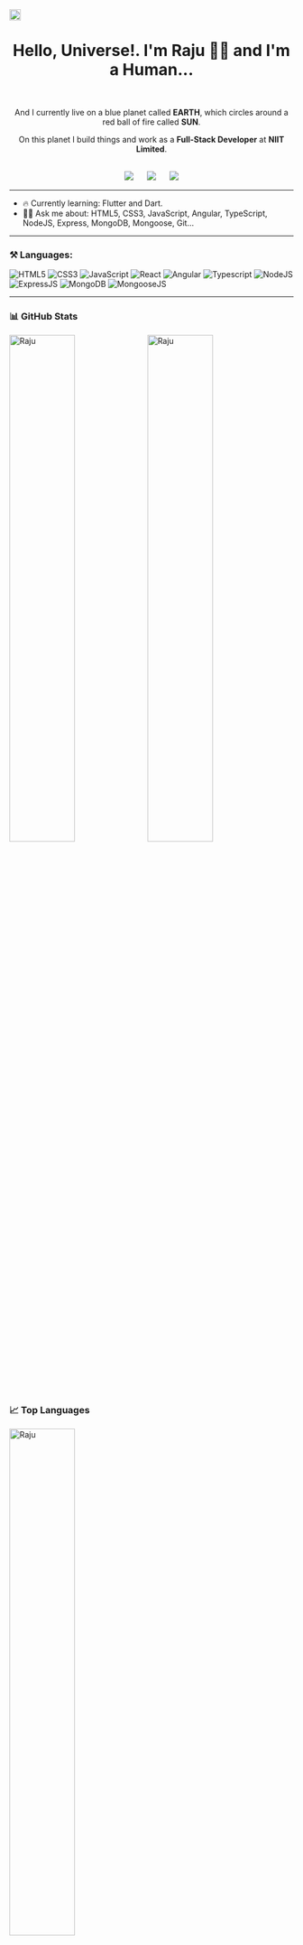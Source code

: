 
<div align="right">
  <img align="left" src="https://komarev.com/ghpvc/?username=raju&label=Visitors&color=0e75b6&style=flat" alt="raju" height="20" />
<!--   <small> Now Playing 🎶 🎶 on </small>&nbsp;&nbsp; -->
<!--   <a href="https://open.spotify.com/playlist/2E2Tkd60GZLEMkd1XN4Dpz?si=b4c4dedb5c1b40b4" target="_blank"> -->
<!--     <img src="https://img.shields.io/badge/Spotify-231ED760.svg?&style=for-the-badge&logo=spotify&logoColor=white" height="20" /> -->
<!--     <img src="https://img.shields.io/static/v1?message=OFF&logo=spotify&labelColor=231ED760 &color=231ED760&logoColor=white&label=SPOTIFY" height="20" /> -->
<!--   </a> -->
<!--   <img src="https://img.shields.io/badge/-Playing-231ED760" alt="raju" height="20" /> -->
<!--   <img src="https://img.shields.io/badge/-OFF-DD0031" alt="raju" height="20" /> -->
</div>

<br />

<div align='center'>
  <div>
    <h1> Hello, Universe!. I'm Raju 🧑‍💻 and I'm a Human... </h1>
    <br />
    <p>And I currently live on a blue planet called <b>EARTH</b>, which circles around a red ball of fire called <b>SUN</b>.</p>
    <p>On this planet I build things and work as a <b>Full-Stack Developer</b> at <b>NIIT Limited</b>.</p>
  </div>
  <br />
  <div>
    <a href="https://twitter.com/"><img src="https://img.shields.io/badge/TWITTER-1DA1F2.svg?&style=for-the-badge&logo=twitter&logoColor=white" /></a>
    &nbsp;&nbsp;&nbsp;&nbsp;
    <a href="https://www.linkedin.com/in/imrajudhami/"><img src="https://img.shields.io/badge/LINKEDIN-0077B5.svg?&style=for-the-badge&logo=linkedin&logoColor=white" /></a>
    &nbsp;&nbsp;&nbsp;&nbsp;
    <a href="mailto:imrajudhami@gmail.com"><img src="https://img.shields.io/badge/GMAIL-D14836.svg?&style=for-the-badge&logo=gmail&logoColor=white" /></a>
  </div>
</div>

<hr>

- 🔥 Currently learning: Flutter and Dart.
- 🙇🏻 Ask me about: HTML5, CSS3, JavaScript, Angular, TypeScript, NodeJS, Express, MongoDB, Mongoose, Git...

<hr>

### ⚒️ Languages:
<p>
  <img alt="HTML5" src="https://img.shields.io/badge/HTML-E34F26.svg?logo=html5&logoColor=white" />
  <img alt="CSS3" src="https://img.shields.io/badge/CSS-1572B6.svg?logo=css3&logoColor=white" />
  <img alt="JavaScript" src="https://img.shields.io/badge/JavaScript-EDD718.svg?logo=javascript&logoColor=black" />
  <img alt="React" src="https://img.shields.io/badge/React-20232A.svg?logo=react&logoColor=61DAFB" />
  <img alt="Angular" src="https://img.shields.io/badge/Angular-DD0031.svg?logo=angular&logoColor=white" />
  <img alt="Typescript" src="https://img.shields.io/badge/TypeScript-007ACC.svg?logo=typescript&logoColor=white" />
  <img alt="NodeJS" src="https://img.shields.io/badge/NodeJS-43853D.svg?logo=Node.js&logoColor=white" />
  <img alt="ExpressJS" src="https://img.shields.io/badge/Express-20232A.svg?logo=Node.js&logoColor=whitee" />
  <img alt="MongoDB" src="https://img.shields.io/badge/MongoDB-13AA52.svg?logo=mongodb&logoColor=white" />
  <img alt="MongooseJS" src="https://img.shields.io/badge/Mongoose-880000.svg?logo=Node.js&logoColor=white" />
</p>

<hr />

<!-- ### Open Source Projects
[![SunbirdEd Portal](https://github-readme-stats.vercel.app/api/pin/?username=raju&repo=SunbirdEd-portal)](https://github.com/Sunbird-Ed/SunbirdEd-portal)
[![SunbirdEd Content Player](https://github-readme-stats.vercel.app/api/pin/?username=raju&repo=sunbird-content-player)](https://github.com/Raju/sunbird-content-player)
[![Sunbird Content Plugins](https://github-readme-stats.vercel.app/api/pin/?username=raju&repo=sunbird-content-plugins)](https://github.com/project-sunbird/sunbird-content-plugins)
[![Analytics UI](https://github-readme-stats.vercel.app/api/pin/?username=raju&repo=analytics-ui-srl)](https://github.com/Raju/analytics-ui-srl)
[![Analytics UI](https://github-readme-stats.vercel.app/api/pin/?username=raju&repo=cert-verify-service)](https://github.com/Raju/cert-verify-service) -->
<!-- 
### 🔊 Playing on Spotify...
[![Spotify](https://novatorem-five-pearl.vercel.app/api/spotify)](https://open.spotify.com/user/ttfhfxss24s3y356dqg7ckliy) -->

### 📊 GitHub Stats

<img src="https://github-readme-stats.vercel.app/api?username=raju&include_all_commits=true&count_private=true&show_icons=true&theme=dark&icon_color=ffffff&text_color=b0b0b0" align="left" alt="Raju" width="48%" />
<img src="https://github-readme-streak-stats.herokuapp.com?user=Raju&theme=dark&date_format=j%20M%5B%20Y%5D&stroke=B0B0B0&sideNums=B0B0B0&sideLabels=B0B0B0" alt="Raju" width="48%" />

### 📈 Top Languages
<img src="https://github-readme-stats.vercel.app/api/top-langs/?username=raju&count_private=true&show_icons=true&theme=white&layout=compact" align="left" alt="Raju" width="48%" />

<!-- ### 📈 Stack Overflow Stats
<img src="https://stackoverflow.com/users/flair/14276573.png" width="208" height="58"></a>
<img src="https://github-readme-stackoverflow.vercel.app/?userID=14276573&layout=compact" /> -->

<!-- <div align="right">
  <a href="https://open.spotify.com/playlist/2E2Tkd60GZLEMkd1XN4Dpz?si=b4c4dedb5c1b40b4">
    <img src="https://img.shields.io/badge/spotify-%231ED760.svg?&style=for-the-badge&logo=spotify&logoColor=white" />
  </a>
</div> -->
